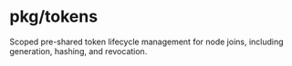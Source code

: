 # pkg/tokens

Scoped pre-shared token lifecycle management for node joins, including generation, hashing, and revocation.
